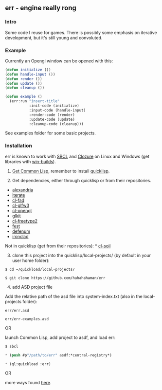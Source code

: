 ## err - engine really rong

### Intro

Some code I reuse for games. There is possibly some emphasis on iterative
development, but it's still young and convoluted.

### Example

Currently an Opengl window can be opened with this:

```lisp
(defun initialize ())
(defun handle-input ())
(defun render ())
(defun update ())
(defun cleanup ())

(defun example ()
  (err:run "insert-title"
           :init-code (initialize)
           :input-code (handle-input)
           :render-code (render)
           :update-code (update)
           :cleanup-code (cleanup)))
```

See examples folder for some basic projects.

### Installation

err is known to work with [SBCL](http://www.sbcl.org/) and
[Clozure](http://ccl.clozure.com/) on Linux and Windows (get libraries with
[win-builds](http://win-builds.org/doku.php)).

1. [Get Common Lisp](http://cliki.net/Getting+Started), remember to install [quicklisp](https://www.quicklisp.org/beta/).

2. Get dependencies, either through quicklisp or from their repositories.
  * [alexandria](https://common-lisp.net/project/alexandria/)
  * [iterate](https://common-lisp.net/project/iterate/)
  * [cl-fad](http://weitz.de/cl-fad/)
  * [cl-glfw3](https://github.com/AlexCharlton/cl-glfw3)
  * [cl-opengl](https://github.com/3b/cl-opengl)
  * [glkit](https://github.com/lispgames/glkit)
  * [cl-freetype2](https://github.com/rpav/cl-freetype2)
  * [fest](https://github.com/slburson/fset)
  * [defenum](http://defenum.sourceforge.net/)
  * [ironclad](http://method-combination.net/lisp/ironclad/)

   Not in quicklisp (get from their repositories):
      * [cl-soil](https://github.com/cbaggers/cl-soil)

3. clone this project into the quicklisp/local-projects/ (by default in your
   user home folder):

  ```
  $ cd ~/quickload/local-projects/

  $ git clone https://github.com/hahahahaman/err
  ```

4. add ASD project file

  Add the relative path of the asd file into system-index.txt (also in the
  local-projects folder):

  ```
  err/err.asd

  err/err-examples.asd
  ```

  OR

  launch Common Lisp, add project to asdf, and load err:

  ```lisp
  $ sbcl

  * (push #p"/path/to/err" asdf:*central-registry*)

  * (ql:quickload :err)
  ```

  OR

  more ways found
  [here](http://stackoverflow.com/questions/11261045/how-to-add-a-local-project-to-asdf-configured-by-quicklisp).

